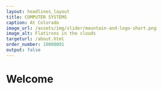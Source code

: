 ```yaml
---
layout: headlines_layout
title: COMPUTER SYSTEMS
caption: At Colorado
image_url: /assets/img/slider/mountain-and-logo-short.png
image_alt: Flatirons in the clouds
targeturl: /about.html
order_number: 10000001
output: false
---
```


# Welcome
